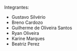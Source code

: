 Integrantes:
- Gustavo Silvério
- Breno Cardozo
- Guilherme de Oliveira Santos
- Ryan Oliveira
- Karine Marques
- Beatriz Perez
